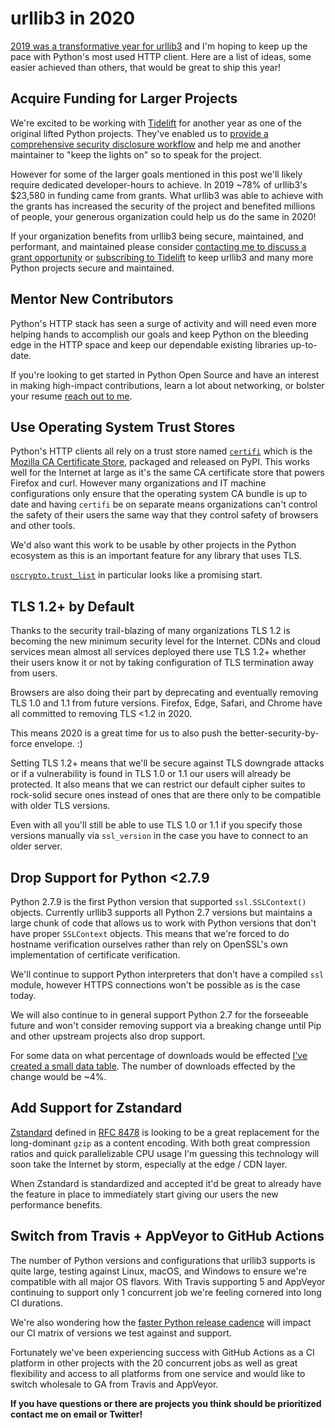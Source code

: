 # urllib3 in 2020

[2019 was a transformative year for urllib3](https://sethmlarson.dev/blog/2019-12-28/review-of-2019-for-urllib3)
and I'm hoping to keep up the pace with Python's most used HTTP client.
Here are a list of ideas, some easier achieved than others, that
would be great to ship this year!

## Acquire Funding for Larger Projects

We're excited to be working with [Tidelift](https://tidelift.com/subscription/pkg/pypi-urllib3?utm_source=pypi-urllib3&utm_medium=referral&utm_campaign=blog)
for another year as one of the original lifted Python projects.
They've enabled us to
[provide a comprehensive security disclosure workflow](https://blog.tidelift.com/why-coordinated-security-vulnerability-disclosure-policies-are-important)
and help me and another maintainer to "keep the lights on" so to speak for the project.

However for some of the larger goals mentioned in this post we'll
likely require dedicated developer-hours to achieve. In 2019 ~78% of
urllib3's $23,580 in funding came from grants. What urllib3 was able
to achieve with the grants has increased the security of the project
and benefited millions of people, your generous organization could help
us do the same in 2020!

If your organization benefits from urllib3 being secure, maintained, and
performant, and maintained please consider [contacting me to discuss
a grant opportunity](mailto:sethmichaellarson@gmail.com) or
[subscribing to Tidelift](https://tidelift.com/subscription/pkg/pypi-urllib3?utm_source=pypi-urllib3&utm_medium=referral&utm_campaign=blog)
to keep urllib3 and many more Python projects secure and maintained.

## Mentor New Contributors

Python's HTTP stack has seen a surge of activity and will need even
more helping hands to accomplish our goals and keep Python on
the bleeding edge in the HTTP space and keep our dependable existing
libraries up-to-date.

If you're looking to get started in Python Open Source and have an
interest in making high-impact contributions, learn a lot about networking,
or bolster your resume [reach out to me](mailto:sethmichaellarson@gmail.com).

## Use Operating System Trust Stores

Python's HTTP clients all rely on a trust store named [`certifi`](https://github.com/certifi/python-certifi/)
which is the [Mozilla CA Certificate Store](https://www.mozilla.org/en-US/about/governance/policies/security-group/certs/),
packaged and released on PyPI. This works well for the Internet
at large as it's the same CA certificate store that powers Firefox
and curl. However many organizations and IT machine configurations
only ensure that the operating system CA bundle is up to date
and having `certifi` be on separate means organizations can't
control the safety of their users the same way that they control
safety of browsers and other tools.

We'd also want this work to be usable by other projects in the
Python ecosystem as this is an important feature for any library
that uses TLS.

[`oscrypto.trust_list`](https://github.com/wbond/oscrypto/blob/master/oscrypto/trust_list.py)
in particular looks like a promising start.

## TLS 1.2+ by Default

Thanks to the security trail-blazing of many organizations TLS 1.2 is becoming
the new minimum security level for the Internet. CDNs and cloud services
mean almost all services deployed there use TLS 1.2+ whether their users know it
or not by taking configuration of TLS termination away from users.

Browsers are also doing their part by deprecating and eventually removing TLS 1.0
and 1.1 from future versions. Firefox, Edge, Safari, and Chrome have all committed to
removing TLS <1.2 in 2020.

This means 2020 is a great time for us to also push the
better-security-by-force envelope. :)

Setting TLS 1.2+ means that we'll be secure against TLS downgrade attacks or
if a vulnerability is found in TLS 1.0 or 1.1 our users will already be protected.
It also means that we can restrict our default cipher suites to rock-solid secure
ones instead of ones that are there only to be compatible with older TLS versions.

Even with all you'll still be able to use TLS 1.0 or 1.1 if you
specify those versions manually via `ssl_version` in the case you have to connect
to an older server.

## Drop Support for Python <2.7.9

Python 2.7.9 is the first Python version that supported `ssl.SSLContext()` objects.
Currently urllib3 supports all Python 2.7 versions but maintains a large chunk of
code that allows us to work with Python versions that don't have proper `SSLContext`
objects. This means that we're forced to do hostname verification ourselves rather
than rely on OpenSSL's own implementation of certificate verification.

We'll continue to support Python interpreters that don't have a
compiled `ssl` module, however HTTPS connections won't be possible
as is the case today.

We will also continue to in general support Python 2.7 for the forseeable
future and won't consider removing support via a breaking change until
Pip and other upstream projects also drop support.

For some data on what percentage of downloads would be effected 
[I've created a small data table](https://gist.github.com/sethmlarson/8f2272c4c1b7f6f926bec6fbce6c5689).
The number of downloads effected by the change would be ~4%.

## Add Support for Zstandard

[Zstandard](https://facebook.github.io/zstd/) defined in
[RFC 8478](https://tools.ietf.org/html/rfc8478) is looking
to be a great replacement for the long-dominant `gzip` as a content encoding.
With both great compression ratios and quick parallelizable CPU usage I'm
guessing this technology will soon take the Internet by storm, especially at
the edge / CDN layer.

When Zstandard is standardized and accepted it'd be great to already have
the feature in place to immediately start giving our users the new
performance benefits.

## Switch from Travis + AppVeyor to GitHub Actions

The number of Python versions and configurations that urllib3 supports is
quite large, testing against Linux, macOS, and Windows to ensure we're
compatible with all major OS flavors. With Travis supporting 5 and
AppVeyor continuing to support only 1 concurrent job we're feeling
cornered into long CI durations.

We're also wondering how the [faster Python release cadence](https://www.python.org/dev/peps/pep-0602/)
will impact our CI matrix of versions we test against and support.

Fortunately we've been experiencing success with GitHub Actions as a CI
platform in other projects with the 20 concurrent jobs as well as
great flexibility and access to all platforms from one service and would
like to switch wholesale to GA from Travis and AppVeyor.

**If you have questions or there are projects you think should be prioritized
contact me on email or Twitter!**

